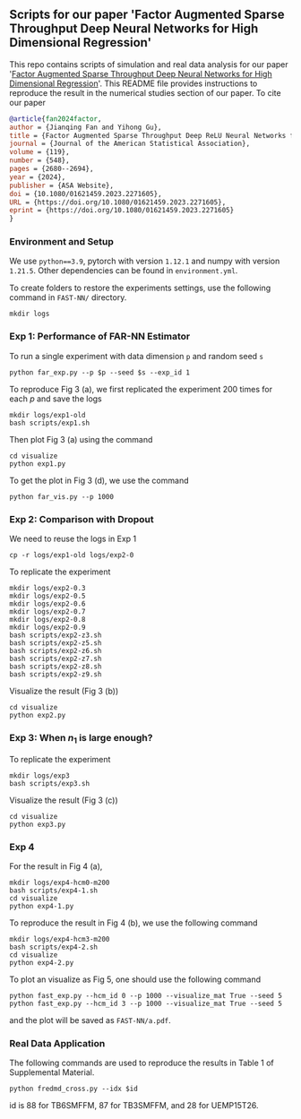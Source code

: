 ## Scripts for our paper 'Factor Augmented Sparse Throughput Deep Neural Networks for High Dimensional Regression'

This repo contains scripts of simulation and real data analysis for our paper '[Factor Augmented Sparse Throughput Deep Neural Networks for High Dimensional Regression](https://www.tandfonline.com/doi/full/10.1080/01621459.2023.2271605)'. This README file provides instructions to reproduce the result in the numerical studies section of our paper. To cite our paper 

```bibtex
@article{fan2024factor,
author = {Jianqing Fan and Yihong Gu},
title = {Factor Augmented Sparse Throughput Deep ReLU Neural Networks for High Dimensional Regression},
journal = {Journal of the American Statistical Association},
volume = {119},
number = {548},
pages = {2680--2694},
year = {2024},
publisher = {ASA Website},
doi = {10.1080/01621459.2023.2271605},
URL = {https://doi.org/10.1080/01621459.2023.2271605},
eprint = {https://doi.org/10.1080/01621459.2023.2271605}
}
```


### Environment and Setup

We use `python==3.9`, pytorch with version `1.12.1` and numpy with version `1.21.5`. Other dependencies can be found in `environment.yml`.

To create folders to restore the experiments settings, use the following command in `FAST-NN/` directory.

```
mkdir logs
```

### Exp 1: Performance of FAR-NN Estimator

To run a single experiment with data dimension `p` and random seed `s`

```
python far_exp.py --p $p --seed $s --exp_id 1
```

To reproduce Fig 3 (a), we first replicated the experiment 200 times for each $p$ and save the logs

```
mkdir logs/exp1-old
bash scripts/exp1.sh
```

Then plot Fig 3 (a) using the command

```
cd visualize
python exp1.py
```

To get the plot in Fig 3 (d), we use the command

```
python far_vis.py --p 1000
```


### Exp 2: Comparison with Dropout

We need to reuse the logs in Exp 1

```
cp -r logs/exp1-old logs/exp2-0
```

To replicate the experiment 

```
mkdir logs/exp2-0.3
mkdir logs/exp2-0.5
mkdir logs/exp2-0.6
mkdir logs/exp2-0.7
mkdir logs/exp2-0.8
mkdir logs/exp2-0.9
bash scripts/exp2-z3.sh
bash scripts/exp2-z5.sh
bash scripts/exp2-z6.sh
bash scripts/exp2-z7.sh
bash scripts/exp2-z8.sh
bash scripts/exp2-z9.sh
```

Visualize the result (Fig 3 (b))

```
cd visualize
python exp2.py
```


### Exp 3: When $n_1$ is large enough?

To replicate the experiment

```
mkdir logs/exp3
bash scripts/exp3.sh
```

Visualize the result (Fig 3 (c))

```
cd visualize
python exp3.py
```

### Exp 4

For the result in Fig 4 (a),

```
mkdir logs/exp4-hcm0-m200 
bash scripts/exp4-1.sh
cd visualize
python exp4-1.py
```

To reproduce the result in Fig 4 (b), we use the following command

```
mkdir logs/exp4-hcm3-m200 
bash scripts/exp4-2.sh
cd visualize
python exp4-2.py
```

To plot an visualize as Fig 5, one should use the following command

```
python fast_exp.py --hcm_id 0 --p 1000 --visualize_mat True --seed 5
python fast_exp.py --hcm_id 3 --p 1000 --visualize_mat True --seed 5
```

and the plot will be saved as `FAST-NN/a.pdf`.


### Real Data Application

The following commands are used to reproduce the results in Table 1 of Supplemental Material.

```
python fredmd_cross.py --idx $id
```

id is 88 for TB6SMFFM, 87 for TB3SMFFM, and 28 for UEMP15T26.

